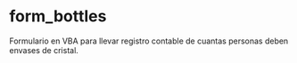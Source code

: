# form_bottles
Formulario en VBA para llevar registro contable de cuantas personas deben envases de cristal.
